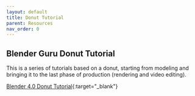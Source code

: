 ```yaml
---
layout: default
title: Donut Tutorial
parent: Resources
nav_order: 0
---
```


## Blender Guru Donut Tutorial

This is a series of tutorials based on a donut, starting from modeling and bringing it to the last phase of production (rendering and video editing).

[Blender 4.0 Donut Tutorial](https://www.youtube.com/playlist?list=PLjEaoINr3zgEPv5y--4MKpciLaoQYZB1Z){:target="_blank"}
